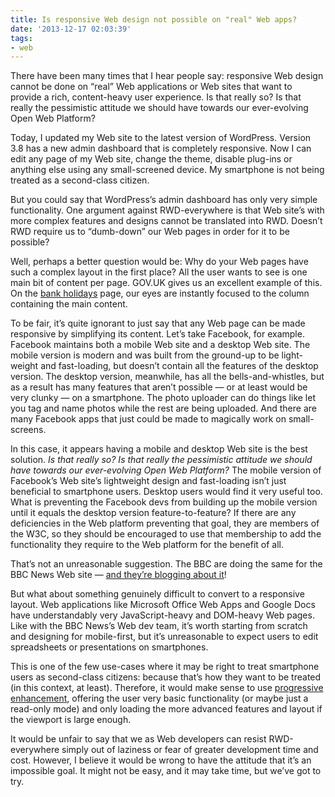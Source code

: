 ```yaml
---
title: Is responsive Web design not possible on "real" Web apps?
date: '2013-12-17 02:03:39'
tags:
- web
---
```


There have been many times that I hear people say: responsive Web design cannot be done on “real” Web applications or Web sites that want to provide a rich, content-heavy user experience. Is that really so? Is that really the pessimistic attitude we should have towards our ever-evolving Open Web Platform?

Today, I updated my Web site to the latest version of WordPress. Version 3.8 has a new admin dashboard that is completely responsive. Now I can edit any page of my Web site, change the theme, disable plug-ins or anything else using any small-screened device. My smartphone is not being treated as a second-class citizen.

But you could say that WordPress’s admin dashboard has only very simple functionality. One argument against RWD-everywhere is that Web site’s with more complex features and designs cannot be translated into RWD. Doesn’t RWD require us to “dumb-down” our Web pages in order for it to be possible?

Well, perhaps a better question would be: Why do your Web pages have such a complex layout in the first place? All the user wants to see is one main bit of content per page. GOV.UK gives us an excellent example of this. On the [bank holidays](https://www.gov.uk/bank-holidays) page, our eyes are instantly focused to the column containing the main content.

To be fair, it’s quite ignorant to just say that any Web page can be made responsive by simplifying its content. Let’s take Facebook, for example. Facebook maintains both a mobile Web site and a desktop Web site. The mobile version is modern and was built from the ground-up to be light-weight and fast-loading, but doesn’t contain all the features of the desktop version. The desktop version, meanwhile, has all the bells-and-whistles, but as a result has many features that aren’t possible — or at least would be very clunky — on a smartphone. The photo uploader can do things like let you tag and name photos while the rest are being uploaded. And there are many Facebook apps that just could be made to magically work on small-screens.

In this case, it appears having a mobile and desktop Web site is the best solution. *Is that really so? Is that really the pessimistic attitude we should have towards our ever-evolving Open Web Platform?* The mobile version of Facebook’s Web site’s lightweight design and fast-loading isn’t just beneficial to smartphone users. Desktop users would find it very useful too. What is preventing the Facebook devs from building up the mobile version until it equals the desktop version feature-to-feature? If there are any deficiencies in the Web platform preventing that goal, they are members of the W3C, so they should be encouraged to use that membership to add the functionality they require to the Web platform for the benefit of all.

That’s not an unreasonable suggestion. The BBC are doing the same for the BBC News Web site — [and they’re blogging about it](http://responsivenews.co.uk/)!

But what about something genuinely difficult to convert to a responsive layout. Web applications like Microsoft Office Web Apps and Google Docs have understandably very JavaScript-heavy and DOM-heavy Web pages. Like with the BBC News’s Web dev team, it’s worth starting from scratch and designing for mobile-first, but it’s unreasonable to expect users to edit spreadsheets or presentations on smartphones.

This is one of the few use-cases where it may be right to treat smartphone users as second-class citizens: because that’s how they want to be treated (in this context, at least). Therefore, it would make sense to use [progressive enhancement](http://joshtumath.me.uk/2013/08/11/the-importance-of-progressive-enhancement/ "The importance of progressive enhancement"), offering the user very basic functionality (or maybe just a read-only mode) and only loading the more advanced features and layout if the viewport is large enough.

It would be unfair to say that we as Web developers can resist RWD-everywhere simply out of laziness or fear of greater development time and cost. However, I believe it would be wrong to have the attitude that it’s an impossible goal. It might not be easy, and it may take time, but we’ve got to try.
